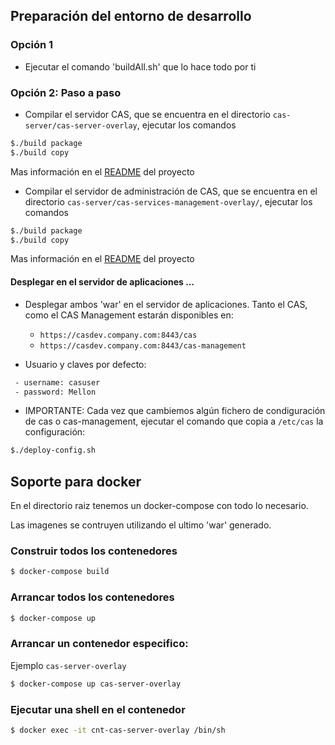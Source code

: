 
## Preparación del entorno de desarrollo

### Opción 1

- Ejecutar el comando 'buildAll.sh' que lo hace todo por ti

### Opción 2: Paso a paso

- Compilar el servidor CAS, que se encuentra en el directorio `cas-server/cas-server-overlay`, ejecutar los comandos

```bash
$./build package
$./build copy
```

Mas información en el [README](cas-server/cas-server-overlay/README.md) del proyecto

- Compilar el servidor de administración de CAS, que se encuentra en el directorio `cas-server/cas-services-management-overlay/`, ejecutar los comandos

```bash
$./build package
$./build copy
```

Mas información en el [README](cas-server/cas-services-management-overlay/README.md) del proyecto

#### Desplegar en el servidor de aplicaciones ...
- Desplegar ambos 'war' en el servidor de aplicaciones. Tanto el CAS, como el CAS Management estarán disponibles en:

  - `https://casdev.company.com:8443/cas`
  - `https://casdev.company.com:8443/cas-management`

- Usuario y claves por defecto:
```bash
 - username: casuser
 - password: Mellon
```

- IMPORTANTE: Cada vez que cambiemos algún fichero de condiguración de cas o cas-management, ejecutar el comando que copia a `/etc/cas` la configuración:

```bash
$./deploy-config.sh
```

## Soporte para docker

En el directorio raiz tenemos un docker-compose con todo lo necesario.

Las imagenes se contruyen utilizando el ultimo 'war' generado.

### Construir todos los contenedores

```bash
$ docker-compose build
```

### Arrancar todos los contenedores

```bash
$ docker-compose up
```

### Arrancar un contenedor especifico: 

Ejemplo `cas-server-overlay`

```bash
$ docker-compose up cas-server-overlay
```

### Ejecutar una shell en el contenedor

```bash
$ docker exec -it cnt-cas-server-overlay /bin/sh
```
